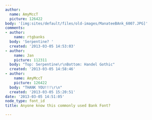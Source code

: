 ```yaml
---
author:
  name: AmyMccT
  picture: 126422
body: '[img:sites/default/files/old-images/ManateeBAnk_6007.JPG]'
comments:
- author:
    name: rtgbanks
  body: 'Serpentine? '
  created: '2013-03-05 14:53:03'
- author:
    name: Jan
    picture: 112311
  body: "Top: Serpentine\r\nBottom: Handel Gothic"
  created: '2013-03-05 14:58:46'
- author:
    name: AmyMccT
    picture: 126422
  body: "THANK YOU!!!\r\n"
  created: '2013-03-05 15:20:51'
date: '2013-03-05 14:51:05'
node_type: font_id
title: Anyone know this commonly used Bank Font?

---
```

